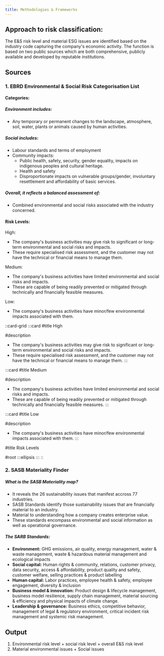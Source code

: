 ```yaml
---
title: Methodologies & Frameworks
---
```


## Approach to risk classification:

The E\&S risk level and material ESG issues are identified based on the industry code capturing the company's economic activity. The function is based on two public sources which are both comprehensive, publicly available and developed by reputable institutions.

## Sources

### 1. EBRD Environmental & Social Risk Categorisation List

#### Categories:

##### Environment includes:

- Any temporary or permanent changes to the landscape, atmosphere, soil, water, plants or animals caused by human activities.

##### Social includes:

- Labour standards and terms of employment
- Community impacts:
  - Public health, safety, security, gender equality, impacts on indigenous peoples and cultural heritage.
  - Health and safety
  - Disproportionate impacts on vulnerable groups/gender, involuntary resettlement and affordability of basic services.

##### Overall, it reflects a balanced assessment of:

- Combined environmental and social risks associated with the industry concerned.

#### Risk Levels:

High:

- The company's business activities may give risk to significant or long-term environmental and social risks and impacts.
- These require specialised risk assessment, and the customer may not have the technical or financial means to manage them.

Medium:

- The company's business activities have limited environmental and social risks and impacts.
- These are capable of being readily prevented or mitigated through technically and financially feasible measures.

Low:

- The company's business activities have minor/few environmental impacts associated with them.

::card-grid
  :::card
  #title
  High
  
  #description
  - The company's business activities may give risk to significant or long-term environmental and social risks and impacts.
  - These require specialised risk assessment, and the customer may not have the technical or financial means to manage them.
  :::

  :::card
  #title
  Medium
  
  #description
  - The company's business activities have limited environmental and social risks and impacts.
  - These are capable of being readily prevented or mitigated through technically and financially feasible measures.
  :::

  :::card
  #title
  Low
  
  #description
  - The company's business activities have minor/few environmental impacts associated with them.
  :::

#title
Risk Levels

#root
  :::ellipsis
  :::
::

### 2. SASB Materiality Finder

##### What is the SASB Materiality map?

- It reveals the 26 sustainability issues that manifest accross 77 industries.
- SASB Standards identify those sustainability issues that are financially material to an industry.
- Material to understanding how a company creates enterprise value.
- These standards encompass environmental and social information as well as operational governance.

##### The SARB Standards:

- **Environment:** GHG emissions, air quality, energy management, water & waste management, waste & hazardous material management and ecological impacts
- **Social capital:** Human rights & community, relations, customer privacy, data security, access & affordability, product quality and safety, customer welfare, selling practices & product labelling
- **Human capital:** Labor practices, employee health & safety, employee engagement, diversity & inclusion
- **Business model & innovation:** Product design & lifecycle management, business model resilience, supply chain management, material sourcing & efficiency and physical impacts of climate change.
- **Leadership & governance:** Business ethics, competitive behavior, management of legal & regulatory environment, critical incident risk management and systemic risk management.

## Output

1. Environmental risk level + social risk level + overall E\&S risk level
2. Material environmental issues + Social issues
